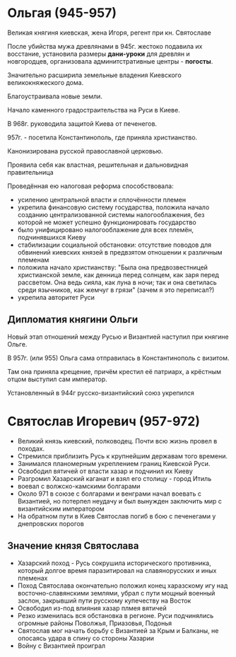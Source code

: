 # Ольгая (945-957)

Великая княгиня киевская, жена Игоря, регент при кн. Святославе

После убийства мужа древлянами в 945г. жестоко подавила их восстание, установила размеры **дани-уроки** для древлян и новгородцев, организовала админитстративные центры - **погосты**.

Значительно расширила земельные владения Киевского великокняжеского дома.

Благоустраивала новые земли.

Начало каменного градостраительства на Руси в Киеве.

В 968г. руководила защитой Киева от печенегов.

957г. - посетила Константинополь, где приняла христианство.

Канонизирована русской православной церковью.

Проявила себя как властная, решительная и дальновидная правительница

Проведённая ею налоговая реформа способствовала:
- усилению центральной власти и сплочённости племен
- укрепила финансовую систему государства, положила начало созданию централизованной системы налогооблажения, без которой не может успешно функционировать государство
- было унифицировано налогооблажение для всех племён, подчинявшихся Киеву
- стабилизации социальной обстановки: отсутствие поводов для обвинений киевских князей в предвзятом отношении к различным племенам
- положила начало христианству: "Была она предвозвестницей христианской земле, как денница перед солнцем, как заря перед рассветом. Она ведь сияла, как луна в ночи; так и она светилась среди язычников, как жемчуг в грязи" (зачем я это переписал?)
- укрепила авторитет Руси

## Дипломатия княгини Ольги

Новый этап отношений между Русью и Византией наступил при княгине Ольге.

В 957г. (или 955) Ольга сама отправилась в Константинополь с визитом.

Там она приняла крещение, причём крестил её патриарх, а крёстным отцом выступил сам император.

Установленный в 944г русско-византийский союз укрепился

# Святослав Игоревич (957-972)

- Великий князь киевский, полководец. Почти всю жизнь провел в походах.
- Стремился приблизить Русь к крупнейшим державам того времени.
- Занимался планомерным укреплением границ Киевской Руси.
- Освободил вятичей от власти хазар и подчинил их Киеву
- Разгромил Хазарский каганат и взял его столицу - город Итиль
- воевал с волжско-камскими болгарами
- Около 971 в союзе с болгарами и венграми начал воевать с Византией, но потерпел неудачу и был вынужден заключить мир с византийским императором
- На обратном пути в Киев Святослав погиб в бою с печенегами у днепровских порогов

## Значение князя Святослава
- Хазарский поход - Русь сокрушила исторического противника, который долгое время паразитировал на славянорусских и иных племенах
- Поход Святослава окончательно положил конец харазскому игу над восточно-славянскими землями, убрал с пути мощный военный заслон, закрывший пути русскому купечеству на Восток
- Освободил из-под влияния хазар плмея вятичей
- Резко изменилась вся обстановка в регионе. Руси подчинялись огромные районы Поволжья, Приазовья, Подонья
- Святослав мог начать борьбу с Византией за Крым и Балканы, не опосаясь удара в спину со стороны Хазарии
- Войну с Византией проиграл